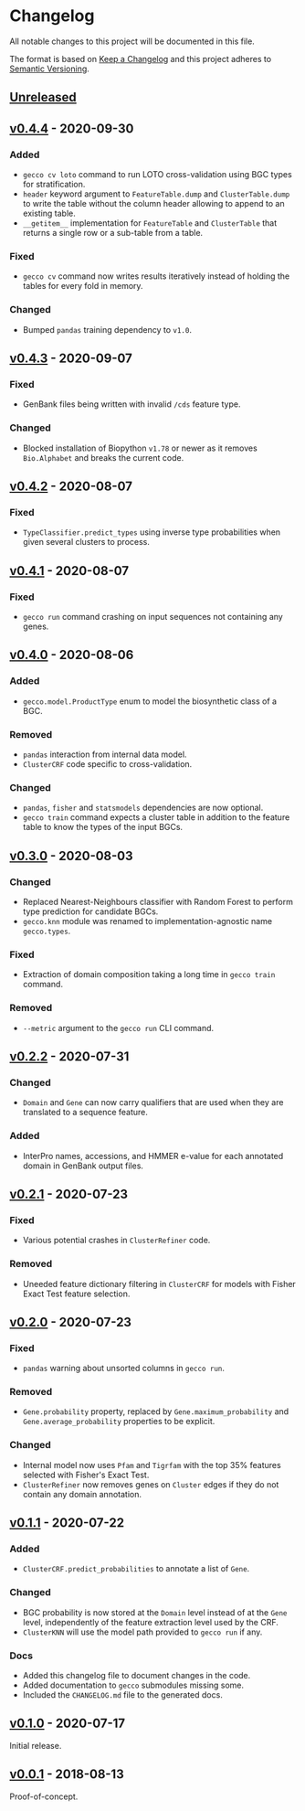 # Changelog
All notable changes to this project will be documented in this file.

The format is based on [Keep a Changelog](http://keepachangelog.com/en/1.0.0/)
and this project adheres to [Semantic Versioning](http://semver.org/spec/v2.0.0.html).

## [Unreleased]
[Unreleased]: https://git.embl.de/grp-zeller/GECCO/compare/v0.4.4...master

## [v0.4.4] - 2020-09-30
[v0.4.4]: https://git.embl.de/grp-zeller/GECCO/compare/v0.4.3...v0.4.4
### Added
- `gecco cv loto` command to run LOTO cross-validation using BGC types 
  for stratification.
- `header` keyword argument to `FeatureTable.dump` and `ClusterTable.dump`
  to write the table without the column header allowing to append to an 
  existing table.
- `__getitem__` implementation for `FeatureTable` and `ClusterTable` 
  that returns a single row or a sub-table from a table.
### Fixed
- `gecco cv` command now writes results iteratively instead of holding 
  the tables for every fold in memory.
### Changed
- Bumped `pandas` training dependency to `v1.0`.

## [v0.4.3] - 2020-09-07
[v0.4.3]: https://git.embl.de/grp-zeller/GECCO/compare/v0.4.2...v0.4.3
### Fixed
- GenBank files being written with invalid `/cds` feature type.
### Changed
- Blocked installation of Biopython `v1.78` or newer as it removes `Bio.Alphabet`
  and breaks the current code.

## [v0.4.2] - 2020-08-07
[v0.4.2]: https://git.embl.de/grp-zeller/GECCO/compare/v0.4.1...v0.4.2
### Fixed
- `TypeClassifier.predict_types` using inverse type probabilities when 
  given several clusters to process.

## [v0.4.1] - 2020-08-07
[v0.4.1]: https://git.embl.de/grp-zeller/GECCO/compare/v0.4.0...v0.4.1
### Fixed
- `gecco run` command crashing on input sequences not containing any genes.

## [v0.4.0] - 2020-08-06
[v0.4.0]: https://git.embl.de/grp-zeller/GECCO/compare/v0.3.0...v0.4.0
### Added
- `gecco.model.ProductType` enum to model the biosynthetic class of a BGC.
### Removed
- `pandas` interaction from internal data model.
- `ClusterCRF` code specific to cross-validation.
### Changed
- `pandas`, `fisher` and `statsmodels` dependencies are now optional.
- `gecco train` command expects a cluster table in addition to the feature
   table to know the types of the input BGCs.

## [v0.3.0] - 2020-08-03
[v0.3.0]: https://git.embl.de/grp-zeller/GECCO/compare/v0.2.2...v0.3.0
### Changed
- Replaced Nearest-Neighbours classifier with Random Forest to perform type
  prediction for candidate BGCs.
- `gecco.knn` module was renamed to implementation-agnostic name `gecco.types`.
### Fixed
- Extraction of domain composition taking a long time in `gecco train` command.
### Removed
- `--metric` argument to the `gecco run` CLI command.

## [v0.2.2] - 2020-07-31
[v0.2.2]: https://git.embl.de/grp-zeller/GECCO/compare/v0.2.1...v0.2.2
### Changed
- `Domain` and `Gene` can now carry qualifiers that are used when they
  are translated to a sequence feature.
### Added
- InterPro names, accessions, and HMMER e-value for each annotated domain
  in GenBank output files.

## [v0.2.1] - 2020-07-23
[v0.2.1]: https://git.embl.de/grp-zeller/GECCO/compare/v0.2.0...v0.2.1
### Fixed
- Various potential crashes in `ClusterRefiner` code.
### Removed
- Uneeded feature dictionary filtering in `ClusterCRF` for models with
  Fisher Exact Test feature selection.

## [v0.2.0] - 2020-07-23
[v0.2.0]: https://git.embl.de/grp-zeller/GECCO/compare/v0.1.1...v0.2.0
### Fixed
- `pandas` warning about unsorted columns in `gecco run`.
### Removed
- `Gene.probability` property, replaced by `Gene.maximum_probability` and
  `Gene.average_probability` properties to be explicit.
### Changed
- Internal model now uses `Pfam` and `Tigrfam` with the top 35% features
  selected with Fisher's Exact Test.
- `ClusterRefiner` now removes genes on `Cluster` edges if they do not
  contain any domain annotation.

## [v0.1.1] - 2020-07-22
[v0.1.1]: https://git.embl.de/grp-zeller/GECCO/compare/v0.1.0...v0.1.1
### Added
- `ClusterCRF.predict_probabilities` to annotate a list of `Gene`.
### Changed
- BGC probability is now stored at the `Domain` level instead of at the `Gene`
  level, independently of the feature extraction level used by the CRF.
- `ClusterKNN` will use the model path provided to `gecco run` if any.
### Docs
- Added this changelog file to document changes in the code.
- Added documentation to `gecco` submodules missing some.
- Included the `CHANGELOG.md` file to the generated docs.

## [v0.1.0] - 2020-07-17
[v0.1.0]: https://git.embl.de/grp-zeller/GECCO/compare/v0.0.1...v0.1.0
Initial release.

## [v0.0.1] - 2018-08-13
[v0.0.1]: https://git.embl.de/grp-zeller/GECCO/compare/37afb97...v0.0.1
Proof-of-concept.
